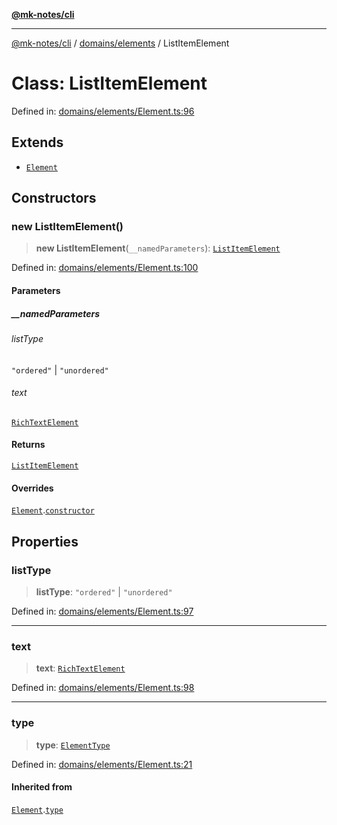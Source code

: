 [**@mk-notes/cli**](../../../README.md)

***

[@mk-notes/cli](../../../README.md) / [domains/elements](../README.md) / ListItemElement

# Class: ListItemElement

Defined in: [domains/elements/Element.ts:96](https://github.com/Myastr0/mk-notes/blob/184ba57922923e2636b5be8eb72e467e76933ed9/src/domains/elements/Element.ts#L96)

## Extends

- [`Element`](Element.md)

## Constructors

### new ListItemElement()

> **new ListItemElement**(`__namedParameters`): [`ListItemElement`](ListItemElement.md)

Defined in: [domains/elements/Element.ts:100](https://github.com/Myastr0/mk-notes/blob/184ba57922923e2636b5be8eb72e467e76933ed9/src/domains/elements/Element.ts#L100)

#### Parameters

##### \_\_namedParameters

###### listType

`"ordered"` \| `"unordered"`

###### text

[`RichTextElement`](../type-aliases/RichTextElement.md)

#### Returns

[`ListItemElement`](ListItemElement.md)

#### Overrides

[`Element`](Element.md).[`constructor`](Element.md#constructors)

## Properties

### listType

> **listType**: `"ordered"` \| `"unordered"`

Defined in: [domains/elements/Element.ts:97](https://github.com/Myastr0/mk-notes/blob/184ba57922923e2636b5be8eb72e467e76933ed9/src/domains/elements/Element.ts#L97)

***

### text

> **text**: [`RichTextElement`](../type-aliases/RichTextElement.md)

Defined in: [domains/elements/Element.ts:98](https://github.com/Myastr0/mk-notes/blob/184ba57922923e2636b5be8eb72e467e76933ed9/src/domains/elements/Element.ts#L98)

***

### type

> **type**: [`ElementType`](../enumerations/ElementType.md)

Defined in: [domains/elements/Element.ts:21](https://github.com/Myastr0/mk-notes/blob/184ba57922923e2636b5be8eb72e467e76933ed9/src/domains/elements/Element.ts#L21)

#### Inherited from

[`Element`](Element.md).[`type`](Element.md#type-1)
